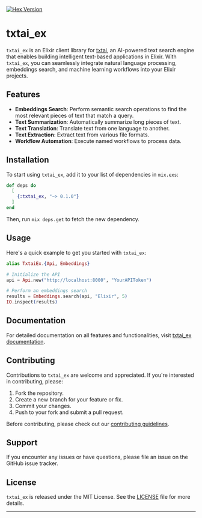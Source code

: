 [![Hex Version](https://img.shields.io/hexpm/v/txtai_ex.svg)](https://hex.pm/packages/txtai_ex)

# txtai_ex

`txtai_ex` is an Elixir client library for [txtai](https://github.com/neuml/txtai), an AI-powered text search engine that enables building intelligent text-based applications in Elixir. With `txtai_ex`, you can seamlessly integrate natural language processing, embeddings search, and machine learning workflows into your Elixir projects.

## Features

- **Embeddings Search**: Perform semantic search operations to find the most relevant pieces of text that match a query.
- **Text Summarization**: Automatically summarize long pieces of text.
- **Text Translation**: Translate text from one language to another.
- **Text Extraction**: Extract text from various file formats.
- **Workflow Automation**: Execute named workflows to process data.

## Installation

To start using `txtai_ex`, add it to your list of dependencies in `mix.exs`:

```elixir
def deps do
  [
    {:txtai_ex, "~> 0.1.0"}
  ]
end
```

Then, run `mix deps.get` to fetch the new dependency.

## Usage

Here's a quick example to get you started with `txtai_ex`:

```elixir
alias TxtaiEx.{Api, Embeddings}

# Initialize the API
api = Api.new("http://localhost:8000", "YourAPIToken")

# Perform an embeddings search
results = Embeddings.search(api, "Elixir", 5)
IO.inspect(results)
```

## Documentation

For detailed documentation on all features and functionalities, visit [txtai_ex documentation](https://hexdocs.pm/txtai_ex).

## Contributing

Contributions to `txtai_ex` are welcome and appreciated. If you're interested in contributing, please:

1. Fork the repository.
2. Create a new branch for your feature or fix.
3. Commit your changes.
4. Push to your fork and submit a pull request.

Before contributing, please check out our [contributing guidelines](CONTRIBUTING.md).

## Support

If you encounter any issues or have questions, please file an issue on the GitHub issue tracker.

## License

`txtai_ex` is released under the MIT License. See the [LICENSE](LICENSE) file for more details.

---